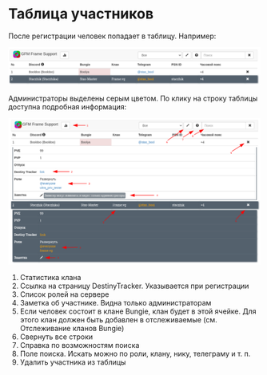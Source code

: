 # Таблица участников
После регистрации человек попадает в таблицу. Например:

<a href="./images/short-table.png" target="_blank"><img src="./images/short-table.png"></a>

Администраторы выделены серым цветом.
По клику на строку таблицы доступна подробная информация:

<a href="./images/table.png" target="_blank"><img src="./images/table.png"></a>

1. Статистика клана
2. Ссылка на страницу DestinyTracker. Указывается при регистрации
3. Список ролей на сервере
4. Заметка об участнике. Видна только администраторам
5. Если человек состоит в клане Bungie, клан будет в этой ячейке. Для этого клан должен быть добавлен в отслеживаемые (см. Отслеживание кланов Bungie)
6. Свернуть все строки
7. Справка по возможностям поиска
8. Поле поиска. Искать можно по роли, клану, нику, телеграму и т. п.
9. Удалить участника из таблицы